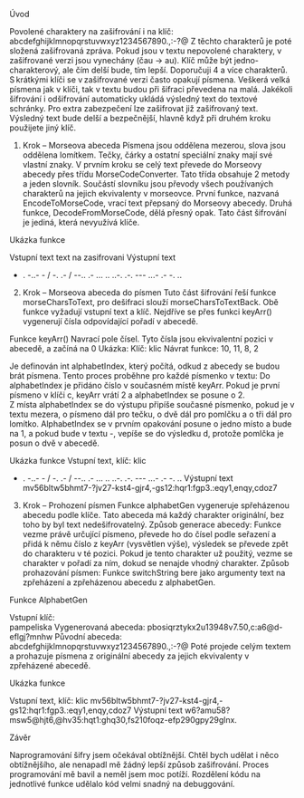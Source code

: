 Úvod 

Povolené charaktery na zašifrování i na klíč: abcdefghijklmnopqrstuvwxyz1234567890.,:-?@ 
Z těchto charakterů je poté složená zašifrovaná zpráva. 
Pokud jsou v textu nepovolené charaktery, v zašifrované verzi jsou vynechány (čau -> au). 
Klíč může být jedno-charakterový, ale čím delší bude, tím lepší. Doporučuji 4 a více charakterů. S krátkými klíči se v zašifrované verzi často opakují písmena. 
Veškerá velká písmena jak v klíči, tak v textu budou při šifraci převedena na malá. 
Jakékoli šifrování i odšifrování automaticky ukládá výsledný text do textové schránky. 
Pro extra zabezpečení lze zašifrovat již zašifrovaný text. Výsledný text bude delší a bezpečnější, hlavně když při druhém kroku použijete jiný klíč. 


1. Krok – Morseova abeceda 
Písmena jsou oddělena mezerou, slova jsou oddělena lomítkem. Tečky, čárky a ostatní speciální znaky mají své vlastní znaky. 
V prvním kroku se celý text převede do Morseovy abecedy přes třídu MorseCodeConverter. 
Tato třída obsahuje 2 metody a jeden slovník. 
Součástí slovníku jsou převody všech používaných charakterů na jejich ekvivalenty v morseovce. 
První funkce, nazvaná EncodeToMorseCode,  vrací text přepsaný do Morseovy abecedy. 
Druhá funkce, DecodeFromMorseCode, dělá přesný opak. 
Tato část šifrování je jediná, která nevyužívá klíče. 

Ukázka funkce 

Vstupní text 
text na zasifrovani 
Výstupní text 
- . -..- - / -. .- / --.. .- ... .. ..-. .-. --- ...- .- -. .. 
 

2. Krok – Morseova abeceda do písmen 
Tuto část šifrování řeší funkce morseCharsToText, pro dešifraci slouží morseCharsToTextBack. 
Obě funkce vyžadují vstupní text a klíč. 
Nejdříve se přes funkci keyArr() vygenerují čísla odpovídající pořadí v abecedě.

Funkce keyArr() 
Navrací pole čísel. 
Tyto čísla jsou ekvivalentní pozici v abecedě, a začíná na 0 
Ukázka: 
Klíč: klic 
Návrat funkce: 10, 11, 8, 2 

Je definován int alphabetIndex, který počítá, odkud z abecedy se budou brát písmena. 
Tento proces proběhne pro každé písmenko v textu: 
Do alphabetIndex je přidáno číslo v současném místě keyArr. 
Pokud je první písmeno v klíči c, keyArr vrátí 2 a alphabetIndex se posune o 2.  
Z místa alphabetIndex se do výstupu připíše současné písmenko, pokud je v textu mezera, o písmeno dál pro tečku, o dvě dál pro pomlčku a o tři dál pro lomítko. 
AlphabetIndex se v prvním opakování posune o jedno místo a bude na 1, a pokud bude v textu -, vepíše se do výsledku d, protože pomlčka je posun o dvě v abecedě. 


Ukázka funkce 
Vstupní text, klíč: klic 
- . -..- - / -. .- / --.. .- ... .. ..-. .-. --- ...- .- -. .. 
Výstupní text 
mv56bltw5bhmt7-?jv27-kst4-gjr4,-gs12:hqr1:fgp3.:eqy1,enqy,cdoz7 


3. Krok – Prohození písmen 
Funkce alphabetGen vygeneruje spřeházenou abecedu podle klíče. 
Tato abeceda má každý charakter originální, bez toho by byl text nedešifrovatelný. 
Způsob generace abecedy: 
Funkce vezme právě určující písmeno, převede ho do čísel podle seřazení a přidá k němu číslo z keyArr (vysvětlen výše), výsledek se převede zpět do charakteru v té pozici.
Pokud je tento charakter už použitý, vezme se charakter v pořadí za ním, dokud se nenajde vhodný charakter. 
Způsob prohazování písmen: 
Funkce switchString bere jako argumenty text na zpřeházení a zpřeházenou abecedu z alphabetGen.

Funkce AlphabetGen 

Vstupní klíč:  
pampeliska 
Vygenerovaná abeceda: 
pbosiqrztykx2u13948v7.50,c:a6@d-eflgj?mnhw 
Původní abeceda: 
abcdefghijklmnopqrstuvwxyz1234567890.,:-?@ 
Poté projede celým textem a prohazuje písmena z originální abecedy za jejich ekvivalenty v zpřeházené abecedě. 
 

Ukázka funkce 

Vstupní text, klíč: klic 
mv56bltw5bhmt7-?jv27-kst4-gjr4,-gs12:hqr1:fgp3.:eqy1,enqy,cdoz7 
Výstupní text
w6?amu58?msw5@hjt6,@hv35:hqt1:ghq30,fs210foqz-efp290gpy29glnx.

Závěr 

Naprogramování šifry jsem očekával obtížnější. Chtěl bych udělat i něco obtížnějšího, ale nenapadl mě žádný lepší způsob zašifrování. 
Proces programování mě bavil a neměl jsem moc potíží. Rozdělení kódu na jednotlivé funkce udělalo kód velmi snadný na debuggování.  
